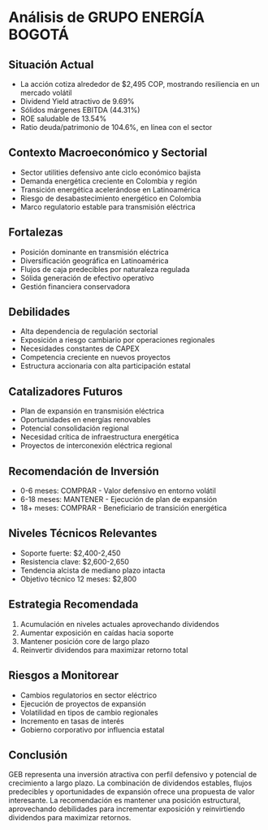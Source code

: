# Análisis de GRUPO ENERGÍA BOGOTÁ

## Situación Actual

- La acción cotiza alrededor de $2,495 COP, mostrando resiliencia en un mercado volátil
- Dividend Yield atractivo de 9.69%
- Sólidos márgenes EBITDA (44.31%)
- ROE saludable de 13.54%
- Ratio deuda/patrimonio de 104.6%, en línea con el sector

## Contexto Macroeconómico y Sectorial

- Sector utilities defensivo ante ciclo económico bajista
- Demanda energética creciente en Colombia y región
- Transición energética acelerándose en Latinoamérica
- Riesgo de desabastecimiento energético en Colombia
- Marco regulatorio estable para transmisión eléctrica

## Fortalezas

- Posición dominante en transmisión eléctrica
- Diversificación geográfica en Latinoamérica
- Flujos de caja predecibles por naturaleza regulada
- Sólida generación de efectivo operativo
- Gestión financiera conservadora

## Debilidades

- Alta dependencia de regulación sectorial
- Exposición a riesgo cambiario por operaciones regionales
- Necesidades constantes de CAPEX
- Competencia creciente en nuevos proyectos
- Estructura accionaria con alta participación estatal

## Catalizadores Futuros

- Plan de expansión en transmisión eléctrica
- Oportunidades en energías renovables
- Potencial consolidación regional
- Necesidad crítica de infraestructura energética
- Proyectos de interconexión eléctrica regional

## Recomendación de Inversión

- 0-6 meses: COMPRAR - Valor defensivo en entorno volátil
- 6-18 meses: MANTENER - Ejecución de plan de expansión
- 18+ meses: COMPRAR - Beneficiario de transición energética

## Niveles Técnicos Relevantes

- Soporte fuerte: $2,400-2,450
- Resistencia clave: $2,600-2,650
- Tendencia alcista de mediano plazo intacta
- Objetivo técnico 12 meses: $2,800

## Estrategia Recomendada

1. Acumulación en niveles actuales aprovechando dividendos
2. Aumentar exposición en caídas hacia soporte
3. Mantener posición core de largo plazo
4. Reinvertir dividendos para maximizar retorno total

## Riesgos a Monitorear

- Cambios regulatorios en sector eléctrico
- Ejecución de proyectos de expansión
- Volatilidad en tipos de cambio regionales
- Incremento en tasas de interés
- Gobierno corporativo por influencia estatal

## Conclusión

GEB representa una inversión atractiva con perfil defensivo y potencial de crecimiento a largo plazo. La combinación de dividendos estables, flujos predecibles y oportunidades de expansión ofrece una propuesta de valor interesante. La recomendación es mantener una posición estructural, aprovechando debilidades para incrementar exposición y reinvirtiendo dividendos para maximizar retornos.
